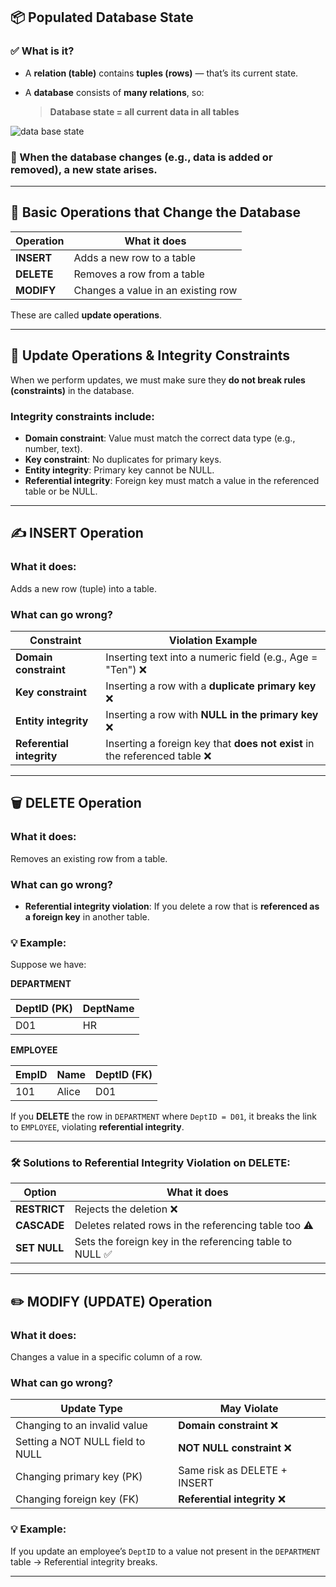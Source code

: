 
## 📦 **Populated Database State**

### ✅ What is it?

* A **relation (table)** contains **tuples (rows)** — that’s its current state.
* A **database** consists of **many relations**, so:

  > **Database state = all current data in all tables**

![data base state](https://github.com/user-attachments/assets/182c74f9-e960-4ac3-aef6-93eb3d85d961)


### 🔁 When the database changes (e.g., data is added or removed), a **new state** arises.

---

## 🔧 **Basic Operations that Change the Database**

| Operation  | What it does                       |
| ---------- | ---------------------------------- |
| **INSERT** | Adds a new row to a table          |
| **DELETE** | Removes a row from a table         |
| **MODIFY** | Changes a value in an existing row |

These are called **update operations**.

---

## 🔐 **Update Operations & Integrity Constraints**

When we perform updates, we must make sure they **do not break rules (constraints)** in the database.

### Integrity constraints include:

* **Domain constraint**: Value must match the correct data type (e.g., number, text).
* **Key constraint**: No duplicates for primary keys.
* **Entity integrity**: Primary key cannot be NULL.
* **Referential integrity**: Foreign key must match a value in the referenced table or be NULL.

---

## ✍️ **INSERT Operation**

### What it does:

Adds a new row (tuple) into a table.

### What can go wrong?

| Constraint                | Violation Example                                                         |
| ------------------------- | ------------------------------------------------------------------------- |
| **Domain constraint**     | Inserting text into a numeric field (e.g., Age = "Ten") ❌                 |
| **Key constraint**        | Inserting a row with a **duplicate primary key** ❌                        |
| **Entity integrity**      | Inserting a row with **NULL in the primary key** ❌                        |
| **Referential integrity** | Inserting a foreign key that **does not exist** in the referenced table ❌ |

---

## 🗑️ **DELETE Operation**

### What it does:

Removes an existing row from a table.

### What can go wrong?

* **Referential integrity violation**:
  If you delete a row that is **referenced as a foreign key** in another table.

### 💡 Example:

Suppose we have:

**DEPARTMENT**

| DeptID (PK) | DeptName |
| ----------- | -------- |
| D01         | HR       |

**EMPLOYEE**

| EmpID | Name  | DeptID (FK) |
| ----- | ----- | ----------- |
| 101   | Alice | D01         |

If you **DELETE** the row in `DEPARTMENT` where `DeptID = D01`, it breaks the link to `EMPLOYEE`, violating **referential integrity**.

---

### 🛠 Solutions to Referential Integrity Violation on DELETE:

| Option       | What it does                                            |
| ------------ | ------------------------------------------------------- |
| **RESTRICT** | Rejects the deletion ❌                                  |
| **CASCADE**  | Deletes related rows in the referencing table too ⚠️    |
| **SET NULL** | Sets the foreign key in the referencing table to NULL ✅ |

---

## ✏️ **MODIFY (UPDATE) Operation**

### What it does:

Changes a value in a specific column of a row.

### What can go wrong?

| Update Type                      | May Violate                  |
| -------------------------------- | ---------------------------- |
| Changing to an invalid value     | **Domain constraint** ❌      |
| Setting a NOT NULL field to NULL | **NOT NULL constraint** ❌    |
| Changing primary key (PK)        | Same risk as DELETE + INSERT |
| Changing foreign key (FK)        | **Referential integrity** ❌  |

### 💡 Example:

If you update an employee’s `DeptID` to a value not present in the `DEPARTMENT` table → Referential integrity breaks.

---
